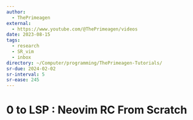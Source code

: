 ```yaml
---
author:
  - ThePrimeagen
external:
  - https://www.youtube.com/@ThePrimeagen/videos
date: 2023-08-15
tags:
  - research
  - SR_vim
  - inbox
directory: ~/Computer/programming/ThePrimeagen-Tutorials/
sr-due: 2024-02-02
sr-interval: 5
sr-ease: 245
---
```


# 0 to LSP : Neovim RC From Scratch

